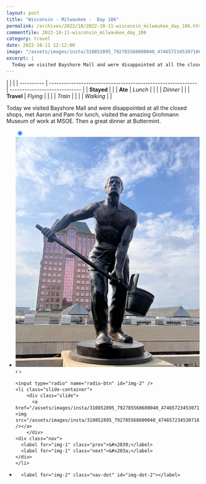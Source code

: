 ```yaml
---
layout: post
title: "Wisconsin - Milwaukee -  Day 106"
permalink: /archives/2022/10/2022-10-11-wisconsin_milwaukee_day_106.html
commentfile: 2022-10-11-wisconsin_milwaukee_day_106
category: travel
date: 2022-10-11 12:12:00
image: "/assets/images/insta/310852895_792785568600040_4746572345307166684_n_17911985990536832.jpg"
excerpt: |
  Today we visited Bayshore Mall and were disappointed at all the closed shops, met Aaron and Pam for lunch, visited the amazing Grohmann Museum of work at MSOE. Then a great dinner at Buttermint.
---
```


|            |                                                              |
| ---------- | ------------------------------------------------------------ | ----------------------------- |
| **Stayed** |  |
| **Ate**    | _Lunch_                                                      |          |
|            | _Dinner_                                                     |          |
| **Travel** | _Flying_                                                     |          |
|            | _Train_                                                      |          |
|            | _Walking_                                                    |          |


Today we visited Bayshore Mall and were disappointed at all the closed shops, met Aaron and Pam for lunch, visited the amazing Grohmann Museum of work at MSOE. Then a great dinner at Buttermint.


<ul class="slides">
    <input type="radio" name="radio-btn" id="img-1" checked="checked" />
    <li class="slide-container">
        <div class="slide">
          <a href="/assets/images/insta/311132644_662509361867185_547202589888434544_n_17854741304808623.jpg"><img src="/assets/images/insta/311132644_662509361867185_547202589888434544_n_17854741304808623.jpg" /></a>
        </div>
    <div class="nav">
      <label for="img-2" class="prev">&#x2039;</label>
      <label for="img-2" class="next">&#x203a;</label>
    </div>
    </li>
    
    <input type="radio" name="radio-btn" id="img-2" />
    <li class="slide-container">
        <div class="slide">
          <a href="/assets/images/insta/310852895_792785568600040_4746572345307166684_n_17911985990536832.jpg"><img src="/assets/images/insta/310852895_792785568600040_4746572345307166684_n_17911985990536832.jpg" /></a>
        </div>
    <div class="nav">
      <label for="img-1" class="prev">&#x2039;</label>
      <label for="img-1" class="next">&#x203a;</label>
    </div>
    </li>
			
<li class="nav-dots">
      <label for="img-1" class="nav-dot" id="img-dot-1"></label>

      <label for="img-2" class="nav-dot" id="img-dot-2"></label>

</li>
</ul>        
             

		